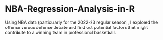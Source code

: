 # NBA-Regression-Analysis-in-R
Using NBA data (particularly for the 2022-23 regular season), I explored the offense versus defense debate and find out potential factors that might contribute to a winning team in professional basketball.
